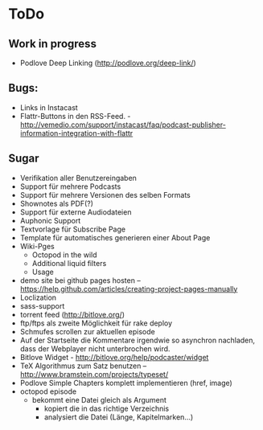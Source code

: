 # ToDo

## Work in progress
* Podlove Deep Linking (http://podlove.org/deep-link/)

## Bugs:
* Links in Instacast
* Flattr-Buttons in den RSS-Feed. - http://vemedio.com/support/instacast/faq/podcast-publisher-information-integration-with-flattr

## Sugar
* Verifikation aller Benutzereingaben
* Support für mehrere Podcasts
* Support für mehrere Versionen des selben Formats
* Shownotes als PDF(?)
* Support für externe Audiodateien
* Auphonic Support
* Textvorlage für Subscribe Page
* Template für automatisches generieren einer About Page
* Wiki-Pges
  * Octopod in the wild
  * Additional liquid filters
  * Usage
* demo site bei github pages hosten – https://help.github.com/articles/creating-project-pages-manually
* Loclization
* sass-support
* torrent feed (http://bitlove.org/)
* ftp/ftps als zweite Möglichkeit für rake deploy
* Schmufes scrollen zur aktuellen episode
* Auf der Startseite die Kommentare irgendwie so asynchron nachladen, dass der
  Webplayer nicht unterbrochen wird.
* Bitlove Widget - http://bitlove.org/help/podcaster/widget
* TeX Algorithmus zum Satz benutzen – http://www.bramstein.com/projects/typeset/
* Podlove Simple Chapters komplett implementieren (href, image)
* octopod episode
  * bekommt eine Datei gleich als Argument
    * kopiert die in das richtige Verzeichnis
    * analysiert die Datei (Länge, Kapitelmarken…)

